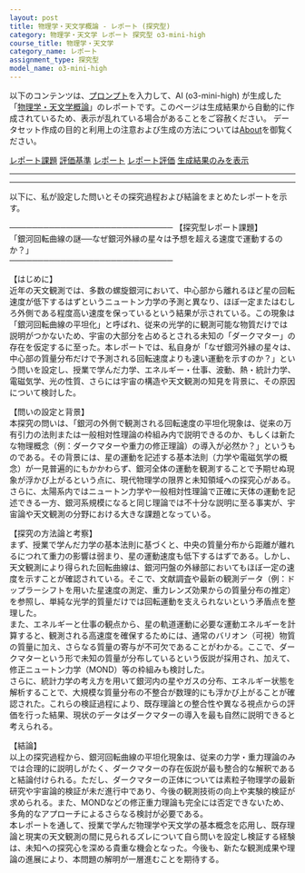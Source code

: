 ```yaml
---
layout: post
title: 物理学・天文学概論 - レポート (探究型)
category: 物理学・天文学 レポート 探究型 o3-mini-high
course_title: 物理学・天文学
category_name: レポート
assignment_type: 探究型
model_name: o3-mini-high
---
```


以下のコンテンツは、[プロンプト](https://github.com/takedatoshiyuki/synthetic_assignments/tree/main/generated/物理学・天文学/o3-mini-high/prompt_レポート-探究型.md)を入力して、AI (o3-mini-high) が生成した「[物理学・天文学概論](/contents/物理学・天文学/)」のレポートです。このページは生成結果から自動的に作成されているため、表示が乱れている場合があることをご容赦ください。
データセット作成の目的と利用上の注意および生成の方法については[About](/About)を御覧ください。

[レポート課題](../レポート課題-探究型)
[評価基準](../評価基準-探究型)
[レポート](../レポート-探究型)
[レポート評価](../レポート評価-探究型)
[生成結果のみを表示](https://github.com/takedatoshiyuki/synthetic_assignments/tree/main/generated/物理学・天文学/o3-mini-high/レポート-探究型.md)
  

***
***
  
以下に、私が設定した問いとその探究過程および結論をまとめたレポートを示す。

─────────────────────────────
【探究型レポート課題】  
「銀河回転曲線の謎──なぜ銀河外縁の星々は予想を超える速度で運動するのか？」  
─────────────────────────────

【はじめに】  
近年の天文観測では、多数の螺旋銀河において、中心部から離れるほど星の回転速度が低下するはずというニュートン力学の予測と異なり、ほぼ一定またはむしろ外側である程度高い速度を保っているという結果が示されている。この現象は「銀河回転曲線の平坦化」と呼ばれ、従来の光学的に観測可能な物質だけでは説明がつかないため、宇宙の大部分を占めるとされる未知の「ダークマター」の存在を仮定するに至った。本レポートでは、私自身が「なぜ銀河外縁の星々は、中心部の質量分布だけで予測される回転速度よりも速い運動を示すのか？」という問いを設定し、授業で学んだ力学、エネルギー・仕事、波動、熱・統計力学、電磁気学、光の性質、さらには宇宙の構造や天文観測の知見を背景に、その原因について検討した。

【問いの設定と背景】  
本探究の問いは、「銀河の外側で観測される回転速度の平坦化現象は、従来の万有引力の法則または一般相対性理論の枠組み内で説明できるのか、もしくは新たな物理概念（例：ダークマターや重力の修正理論）の導入が必然か？」というものである。その背景には、星の運動を記述する基本法則（力学や電磁気学の概念）が一見普遍的にもかかわらず、銀河全体の運動を観測することで予期せぬ現象が浮かび上がるという点に、現代物理学の限界と未知領域への探究心がある。さらに、太陽系内ではニュートン力学や一般相対性理論で正確に天体の運動を記述できる一方、銀河系規模になると同じ理論では不十分な説明に至る事実が、宇宙論や天文観測の分野における大きな課題となっている。

【探究の方法論と考察】  
まず、授業で学んだ力学の基本法則に基づくと、中央の質量分布から距離が離れるにつれて重力の影響は弱まり、星の運動速度も低下するはずである。しかし、天文観測により得られた回転曲線は、銀河円盤の外縁部においてもほぼ一定の速度を示すことが確認されている。そこで、文献調査や最新の観測データ（例：ドップラーシフトを用いた星速度の測定、重力レンズ効果からの質量分布の推定）を参照し、単純な光学的質量だけでは回転運動を支えられないという矛盾点を整理した。  
また、エネルギーと仕事の観点から、星の軌道運動に必要な運動エネルギーを計算すると、観測される高速度を確保するためには、通常のバリオン（可視）物質の質量に加え、さらなる質量の寄与が不可欠であることがわかる。ここで、ダークマターという形で未知の質量が分布しているという仮説が採用され、加えて、修正ニュートン力学（MOND）等の枠組みも検討した。  
さらに、統計力学の考え方を用いて銀河内の星やガスの分布、エネルギー状態を解析することで、大規模な質量分布の不整合が数理的にも浮かび上がることが確認された。これらの検証過程により、既存理論との整合性や異なる視点からの評価を行った結果、現状のデータはダークマターの導入を最も自然に説明できると考えられる。

【結論】  
以上の探究過程から、銀河回転曲線の平坦化現象は、従来の力学・重力理論のみでは合理的に説明しがたく、ダークマターの存在仮説が最も整合的な解釈であると結論付けられる。ただし、ダークマターの正体については素粒子物理学の最新研究や宇宙論的検証が未だ進行中であり、今後の観測技術の向上や実験的検証が求められる。また、MONDなどの修正重力理論も完全には否定できないため、多角的なアプローチによるさらなる検討が必要である。  
本レポートを通して、授業で学んだ物理学や天文学の基本概念を応用し、既存理論と現実の天文観測の間に見られるズレについて自ら問いを設定し検証する経験は、未知への探究心を深める貴重な機会となった。今後も、新たな観測成果や理論の進展により、本問題の解明が一層進むことを期待する。
